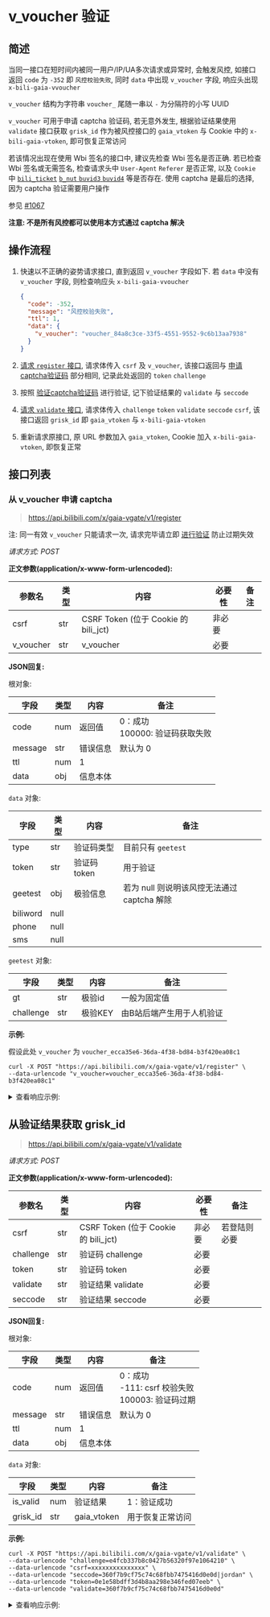 # v_voucher 验证

## 简述

当同一接口在短时间内被同一用户/IP/UA多次请求或异常时, 会触发风控, 如接口返回 `code` 为 `-352` 即 `风控校验失败`, 同时 `data` 中出现 `v_voucher` 字段, 响应头出现 `x-bili-gaia-vvoucher`

`v_voucher` 结构为字符串 `voucher_` 尾随一串以 `-` 为分隔符的小写 UUID

`v_voucher` 可用于申请 captcha 验证码, 若无意外发生, 根据验证结果使用 `validate` 接口获取 `grisk_id` 作为被风控接口的 `gaia_vtoken` 与 Cookie 中的 `x-bili-gaia-vtoken`, 即可恢复正常访问

若该情况出现在使用 Wbi 签名的接口中, 建议先检查 Wbi 签名是否正确. 若已检查 Wbi 签名或无需签名, 检查请求头中 `User-Agent` `Referer` 是否正常, 以及 `Cookie` 中 [`bili_ticket`](bili_ticket.md) [`b_nut` `buvid3` `buvid4`](../buvid3_4.md) 等是否存在. 使用 captcha 是最后的选择, 因为 captcha 验证需要用户操作<!--, 且这几天做验证码做的真的要疯了喵-->

参见 [#1067](https://github.com/SocialSisterYi/bilibili-API-collect/issues/1067)

**注意: 不是所有风控都可以使用本方式通过 captcha 解决**

## 操作流程

1. 快速以不正确的姿势请求接口, 直到返回 `v_voucher` 字段如下. 若 `data` 中没有 `v_voucher` 字段, 则检查响应头 `x-bili-gaia-vvoucher`

   ```json
   {
     "code": -352,
     "message": "风控校验失败",
     "ttl": 1,
     "data": {
       "v_voucher": "voucher_84a8c3ce-33f5-4551-9552-9c6b13aa7938"
     }
   }
   ```

2. [请求 `register` 接口](#从-v_voucher-申请-captcha), 请求体传入 `csrf` 及 `v_voucher`, 该接口返回与 [申请captcha验证码](../../login/login_action/readme.md#申请captcha验证码) 部分相同, 记录此处返回的 `token` `challenge`

3. 按照 [验证captcha验证码](../../login/login_action/readme.md#验证captcha验证码) 进行验证, 记下验证结果的 `validate` 与 `seccode`

4. [请求 `validate` 接口](#从验证结果获取-grisk_id), 请求体传入 `challenge` `token` `validate` `seccode` `csrf`, 该接口返回 `grisk_id` 即 `gaia_vtoken` 与 `x-bili-gaia-vtoken`

5. 重新请求原接口, 原 URL 参数加入 `gaia_vtoken`, Cookie 加入 `x-bili-gaia-vtoken`, 即恢复正常

## 接口列表

### 从 v_voucher 申请 captcha

> https://api.bilibili.com/x/gaia-vgate/v1/register

注: 同一有效 `v_voucher` 只能请求一次, 请求完毕请立即 [进行验证](../../login/login_action/readme.md#进行验证) 防止过期失效

*请求方式: POST*

**正文参数(application/x-www-form-urlencoded):**

| 参数名 | 类型 | 内容           | 必要性 | 备注 |
| ------ | ---- | ------- | ------ | ---- |
| csrf   | str  | CSRF Token (位于 Cookie 的 bili_jct) | 非必要   |      |
| v_voucher | str | v_voucher | 必要   |      |

**JSON回复:**

根对象:

| 字段    | 类型 | 内容     | 备注 |
| ----- | ---- | ------ | ---- |
| code  | num  | 返回值   | 0：成功<br />100000: 验证码获取失败 |
| message | str | 错误信息 | 默认为 0 |
| ttl   | num  | 1       |      |
| data  | obj  | 信息本体 |      |

`data` 对象:

| 字段    | 类型 | 内容     | 备注 |
| ----- | ---- | ------ | ---- |
| type  | str  | 验证码类型 | 目前只有 `geetest` |
| token | str  | 验证码 token | 用于验证 |
| geetest | obj | 极验信息 | 若为 null 则说明该风控无法通过 captcha 解除 |
| biliword | null |  |  |
| phone | null |  |  |
| sms | null |  |  |

`geetest` 对象:

| 字段      | 类型  | 内容     | 备注     |
| -------- | ----- | ------ | -------- |
| gt | str | 极验id | 一般为固定值 |
| challenge | str | 极验KEY | 由B站后端产生用于人机验证 |

**示例:**

假设此处 `v_voucher` 为 `voucher_ecca35e6-36da-4f38-bd84-b3f420ea08c1`

```shell
curl -X POST "https://api.bilibili.com/x/gaia-vgate/v1/register" \
--data-urlencode "v_voucher=voucher_ecca35e6-36da-4f38-bd84-b3f420ea08c1"
```

<details>
<summary>查看响应示例:</summary>

```json
{
  "code": 0,
  "message": "0",
  "ttl": 1,
  "data": {
    "type": "geetest",
    "token": "e7abdb050c3d4609979f1685137e3bc0",
    "geetest": {
      "challenge": "85118f8714875ca4c6d5641bb0ce9ddf",
      "gt": "ac597a4506fee079629df5d8b66dd4fe"
    },
    "biliword": null,
    "phone": null,
    "sms": null
  }
}
```

</details>

## 从验证结果获取 grisk_id

> https://api.bilibili.com/x/gaia-vgate/v1/validate

*请求方式: POST*

**正文参数(application/x-www-form-urlencoded):**

| 参数名 | 类型 | 内容           | 必要性 | 备注 |
| ------ | ---- | ------ | ---- | ---- |
| csrf   | str  | CSRF Token (位于 Cookie 的 bili_jct) | 非必要 | 若登陆则必要 |
| challenge | str | 验证码 challenge | 必要   |      |
| token | str | 验证码 token | 必要   |      |
| validate | str | 验证结果 validate | 必要   |      |
| seccode | str | 验证结果 seccode | 必要   |      |

**JSON回复:**

根对象:

| 字段    | 类型 | 内容     | 备注 |
| ----- | ---- | ------ | ---- |
| code  | num  | 返回值   | 0：成功<br />-111: csrf 校验失败<br />100003: 验证码过期 |
| message | str | 错误信息 | 默认为 0 |
| ttl   | num  | 1       |      |
| data  | obj  | 信息本体 |      |

`data` 对象:

| 字段    | 类型 | 内容     | 备注 |
| ----- | ---- | ------ | ---- |
| is_valid | num | 验证结果 | 1：验证成功 |
| grisk_id | str | gaia_vtoken | 用于恢复正常访问 |

**示例:**

```shell
curl -X POST "https://api.bilibili.com/x/gaia-vgate/v1/validate" \
--data-urlencode "challenge=e4fcb337b8c0427b56320f97e1064210" \
--data-urlencode "csrf=xxxxxxxxxxxxxxx" \
--data-urlencode "seccode=360f7b9cf75c74c68fbb7475416d0e0d|jordan" \
--data-urlencode "token=0e1e58bdff3d4b8aa298e346fed07eeb" \
--data-urlencode "validate=360f7b9cf75c74c68fbb7475416d0e0d"
```

<details>
<summary>查看响应示例:</summary>

```json
{
  "code": 0,
  "message": "0",
  "ttl": 1,
  "data": {
    "is_valid": 1,
    "grisk_id": "2e91cf2b67172ca8432fe7c9ab66a5c4"
  }
}
```

</details>
